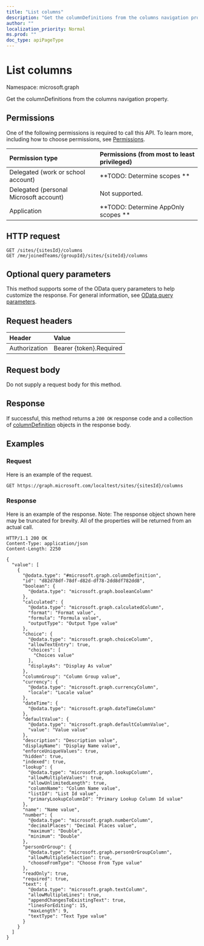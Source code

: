 ```yaml
---
title: "List columns"
description: "Get the columnDefinitions from the columns navigation property."
author: ""
localization_priority: Normal
ms.prod: ""
doc_type: apiPageType
---
```


# List columns

Namespace: microsoft.graph

Get the columnDefinitions from the columns navigation property.

## Permissions
One of the following permissions is required to call this API. To learn more, including how to choose permissions, see [Permissions](/concepts/permissions-reference.md).

|Permission type|Permissions (from most to least privileged)|
|:---|:---|
|Delegated (work or school account)|**TODO: Determine scopes **|
|Delegated (personal Microsoft account)|Not supported.|
|Application|**TODO: Determine AppOnly scopes **|

## HTTP request
<!-- {
  "blockType": "ignored"
}
-->
``` http
GET /sites/{sitesId}/columns
GET /me/joinedTeams/{groupId}/sites/{siteId}/columns
```

## Optional query parameters
This method supports some of the OData query parameters to help customize the response. For general information, see [OData query parameters](/graph/query-parameters).

## Request headers
|Header|Value|
|:---|:---|
|Authorization|Bearer {token}.Required|

## Request body
Do not supply a request body for this method.

## Response
If successful, this method returns a `200 OK` response code and a collection of [columnDefinition](../resources/columndefinition.md) objects in the response body.

## Examples

### Request
Here is an example of the request.
<!-- {
  "blockType": "request",
  "name": "get_columndefinition"
}
-->
``` http
GET https://graph.microsoft.com/localtest/sites/{sitesId}/columns
```

### Response
Here is an example of the response. Note: The response object shown here may be truncated for brevity. All of the properties will be returned from an actual call.
<!-- {
  "blockType": "response",
  "truncated": true,
  "@odata.type": "collection(microsoft.graph.columndefinition)"
}
-->
``` http
HTTP/1.1 200 OK
Content-Type: application/json
Content-Length: 2250

{
  "value": [
    {
      "@odata.type": "#microsoft.graph.columnDefinition",
      "id": "d82d78df-78df-d82d-df78-2dd8df782dd8",
      "boolean": {
        "@odata.type": "microsoft.graph.booleanColumn"
      },
      "calculated": {
        "@odata.type": "microsoft.graph.calculatedColumn",
        "format": "Format value",
        "formula": "Formula value",
        "outputType": "Output Type value"
      },
      "choice": {
        "@odata.type": "microsoft.graph.choiceColumn",
        "allowTextEntry": true,
        "choices": [
          "Choices value"
        ],
        "displayAs": "Display As value"
      },
      "columnGroup": "Column Group value",
      "currency": {
        "@odata.type": "microsoft.graph.currencyColumn",
        "locale": "Locale value"
      },
      "dateTime": {
        "@odata.type": "microsoft.graph.dateTimeColumn"
      },
      "defaultValue": {
        "@odata.type": "microsoft.graph.defaultColumnValue",
        "value": "Value value"
      },
      "description": "Description value",
      "displayName": "Display Name value",
      "enforceUniqueValues": true,
      "hidden": true,
      "indexed": true,
      "lookup": {
        "@odata.type": "microsoft.graph.lookupColumn",
        "allowMultipleValues": true,
        "allowUnlimitedLength": true,
        "columnName": "Column Name value",
        "listId": "List Id value",
        "primaryLookupColumnId": "Primary Lookup Column Id value"
      },
      "name": "Name value",
      "number": {
        "@odata.type": "microsoft.graph.numberColumn",
        "decimalPlaces": "Decimal Places value",
        "maximum": "Double",
        "minimum": "Double"
      },
      "personOrGroup": {
        "@odata.type": "microsoft.graph.personOrGroupColumn",
        "allowMultipleSelection": true,
        "chooseFromType": "Choose From Type value"
      },
      "readOnly": true,
      "required": true,
      "text": {
        "@odata.type": "microsoft.graph.textColumn",
        "allowMultipleLines": true,
        "appendChangesToExistingText": true,
        "linesForEditing": 15,
        "maxLength": 9,
        "textType": "Text Type value"
      }
    }
  ]
}
```

